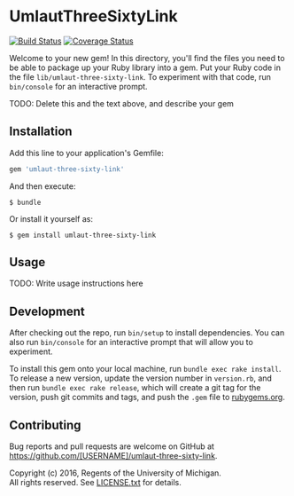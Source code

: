 # UmlautThreeSixtyLink
[![Build Status](https://api.travis-ci.org/mlibrary/umlaut-three-sixty-link.png?branch=master)](https://travis-ci.org/mlibrary/umlaut-three-sixty-link)
[![Coverage Status](https://coveralls.io/repos/mlibrary/umlaut-three-sixty-link/badge.png)](https://coveralls.io/github/mlibrary/umlaut-three-sixty-link)

Welcome to your new gem! In this directory, you'll find the files you need to be able to package up your Ruby library into a gem. Put your Ruby code in the file `lib/umlaut-three-sixty-link`. To experiment with that code, run `bin/console` for an interactive prompt.

TODO: Delete this and the text above, and describe your gem

## Installation

Add this line to your application's Gemfile:

```ruby
gem 'umlaut-three-sixty-link'
```

And then execute:

    $ bundle

Or install it yourself as:

    $ gem install umlaut-three-sixty-link

## Usage

TODO: Write usage instructions here

## Development

After checking out the repo, run `bin/setup` to install dependencies. You can also run `bin/console` for an interactive prompt that will allow you to experiment.

To install this gem onto your local machine, run `bundle exec rake install`. To release a new version, update the version number in `version.rb`, and then run `bundle exec rake release`, which will create a git tag for the version, push git commits and tags, and push the `.gem` file to [rubygems.org](https://rubygems.org).

## Contributing

Bug reports and pull requests are welcome on GitHub at https://github.com/[USERNAME]/umlaut-three-sixty-link.

Copyright (c) 2016, Regents of the University of Michigan.  
All rights reserved. See [LICENSE.txt](LICENSE.txt) for details.
